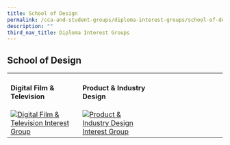 ```yaml
---
title: School of Design
permalink: /cca-and-student-groups/diploma-interest-groups/school-of-design
description: ""
third_nav_title: Diploma Interest Groups
---
```

## School of Design

<div>
    <table>
        <tr>
            <td style="width:33%; vertical-align:bottom; border:none"><h4>Digital Film & Television</h4>
                <a href="https://www.instagram.com/digitalfilmtv/" target="_blank" rel="noopener">
                    <image src="/images/Des_DFT.jpg" style="display:block;margin-left:auto;margin-right:auto;" alt="Digital Film & Television Interest Group">
                    </image>
                </a>
            </td>
            <td style="width:33%; vertical-align:bottom; border:none"><h4>Product & Industry Design</h4>
                 <a href="https://www.instagram.com/tp.des.pid/" target="_blank" rel="noopener">
                    <image src="/images/CCA_pid.PNG" style="display:block;margin-left:auto;margin-right:auto;" alt="Product & Industry Design Interest Group">
                    </image>
                </a>
            </td>
            <td style="width:33%; vertical-align:bottom; border:none">
            </td>
        </tr>
    </table>
</div>
